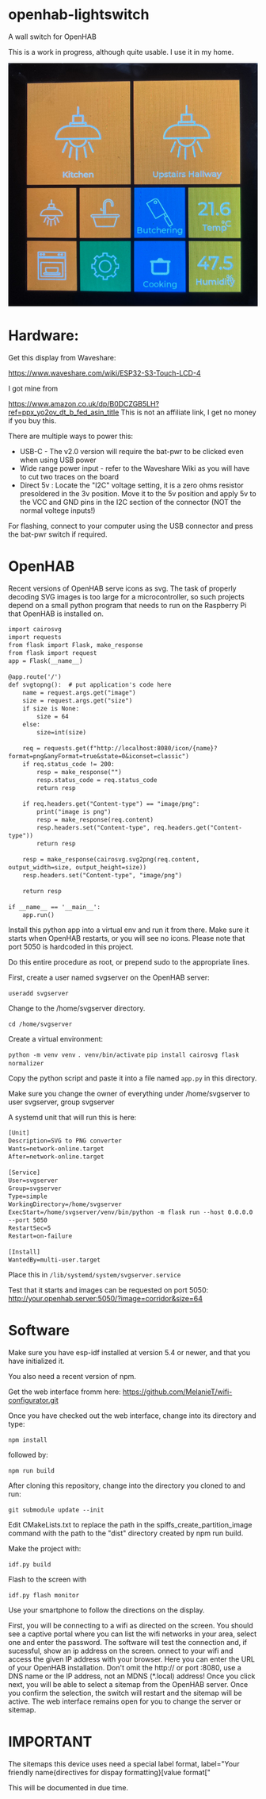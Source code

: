 # openhab-lightswitch
A wall switch for OpenHAB

This is a work in progress, although quite usable. I use it in my home.

![Screenshot of a sitemap](/screenshots/Picture_2025_02_27T20_59_52_898Z.jpeg)
# Hardware:

Get this display from Waveshare:

https://www.waveshare.com/wiki/ESP32-S3-Touch-LCD-4

I got mine from 

https://www.amazon.co.uk/dp/B0DCZGB5LH?ref=ppx_yo2ov_dt_b_fed_asin_title
This is not an affiliate link, I get no money if you buy this.

There are multiple ways to power this:

- USB-C - The v2.0 version will require the bat-pwr to be clicked even when using USB power
- Wide range power input - refer to the Waveshare Wiki as you will have to cut two traces on the board
- Direct 5v : Locate the "I2C" voltage setting, it is a zero ohms resistor presoldered in the 3v position. Move it to the 5v position and apply 5v to the VCC and GND pins in the I2C section of the connector (NOT the normal voltege inputs!)

For flashing, connect to your computer using the USB connector and press the bat-pwr switch if required.

# OpenHAB

Recent versions of OpenHAB serve icons as svg. The task of properly decoding SVG images is too large for a microcontroller, so such projects depend on a small python program that needs to run on the Raspberry Pi that OpenHAB is installed on.

```
import cairosvg
import requests
from flask import Flask, make_response
from flask import request
app = Flask(__name__)

@app.route('/')
def svgtopng():  # put application's code here
    name = request.args.get("image")
    size = request.args.get("size")
    if size is None:
        size = 64
    else:
        size=int(size)

    req = requests.get(f"http://localhost:8080/icon/{name}?format=png&anyFormat=true&state=0&iconset=classic")
    if req.status_code != 200:
        resp = make_response("")
        resp.status_code = req.status_code
        return resp

    if req.headers.get("Content-type") == "image/png":
        print("image is png")
        resp = make_response(req.content)
        resp.headers.set("Content-type", req.headers.get("Content-type"))
        return resp

    resp = make_response(cairosvg.svg2png(req.content, output_width=size, output_height=size))
    resp.headers.set("Content-type", "image/png")

    return resp

if __name__ == '__main__':
    app.run()
```

Install this python app into a virtual env and run it from there. Make sure it starts when OpenHAB restarts, or you will see no icons.
Please note that port 5050 is hardcoded in this project.

Do this entire procedure as root, or prepend sudo to the appropriate lines.

First, create a user named svgserver on the OpenHAB server:

`useradd svgserver`

Change to the /home/svgserver directory.

`cd /home/svgserver`

Create a virtual environment:

`python -m venv venv`
`. venv/bin/activate`
`pip install cairosvg flask normalizer`

Copy the python script and paste it into a file named `app.py` in this directory.

Make sure you change the owner of everything under /home/svgserver to user svgserver, group svgserver

A systemd unit that will run this is here:

```
[Unit]
Description=SVG to PNG converter
Wants=network-online.target
After=network-online.target

[Service]
User=svgserver
Group=svgserver
Type=simple
WorkingDirectory=/home/svgserver
ExecStart=/home/svgserver/venv/bin/python -m flask run --host 0.0.0.0 --port 5050
RestartSec=5
Restart=on-failure

[Install]
WantedBy=multi-user.target
```

Place this in `/lib/systemd/system/svgserver.service`

Test that it starts and images can be requested on port 5050: http://your.openhab.server:5050/?image=corridor&size=64


# Software
Make sure you have esp-idf installed at version 5.4 or newer, and that you have initialized it.

You also need a recent version of npm.

Get the web interface fromm here: https://github.com/MelanieT/wifi-configurator.git

Once you have checked out the web interface, change into its directory and type:

`npm install`

followed by:

`npm run build`

After cloning this repository, change into the directory you cloned to and run:

`git submodule update --init`

Edit CMakeLists.txt to replace the path in the spiffs_create_partition_image command with the path to the "dist" directory created by npm run build.

Make the project with:

`idf.py build`

Flash to the screen with

`idf.py flash monitor`

Use your smartphone to follow the directions on the display.

First, you will be connecting to a wifi as directed on the screen. You should see a captive portal where you can list the wifi networks in your area, select one and enter the password. The software will test the connection and, if sucessful, show an ip address on the screen. onnect to your wifi and access the given IP address with your browser.
Here you can enter the URL of your OpenHAB installation. Don't omit the http:// or port :8080, use a DNS name or the IP address, not an MDNS (*.local) address!
Once you click next, you will be able to select a sitemap from the OpenHAB server. Once you confirm the selection, the switch will restart and the sitemap will be active.
The web interface remains open for you to change the server or sitemap.

# IMPORTANT

The sitemaps this device uses need a special label format, label="Your friendly name{directives for dispay formatting}[value format["

This will be documented in due time.

